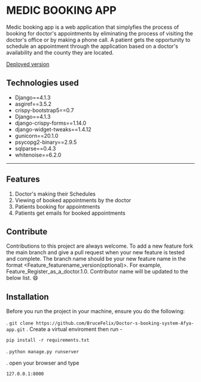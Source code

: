 # MEDIC BOOKING APP

Medic booking app is a web application that simplyfies the process of booking for doctor's appointments by eliminating the process of visiting the doctor's office or by making a phone call. A patient gets the opportunity to schedule an appointment through the application based on a doctor's availability and the county they are located.

[Deployed version](https://bruceafyaapp.up.railway.app/)

## Technologies used
- Django==4.1.3
- asgiref==3.5.2
- crispy-bootstrap5==0.7
- Django==4.1.3
- django-crispy-forms==1.14.0
- django-widget-tweaks==1.4.12
- gunicorn==20.1.0
- psycopg2-binary==2.9.5
- sqlparse==0.4.3
- whitenoise==6.2.0
***

## Features 
1. Doctor's making their Schedules
2. Viewing of booked appointments by the doctor
3. Patients booking for appointments
4. Patients get emails for booked appointments

## Contribute 
Contributions to this project are always welcome. To add a new feature fork the main branch and give a pull request when your new feature is tested and complete.  The branch name should be your new feature name in the format <Feature_featurename_version(optional)>. For example, Feature_Register_as_a_doctor.1.0. Contributor name will be updated to the below list. :smile:

## Installation

Before you run the project in your machine, ensure you do the following:

. `git clone https://github.com/BruceFelix/Doctor-s-booking-system-Afya-app.git`
. Create a virtual enviroment then run - 

`pip install -r requirements.txt`

. `python manage.py runserver`

. open your browser and type 

`127.0.0.1:8000`
